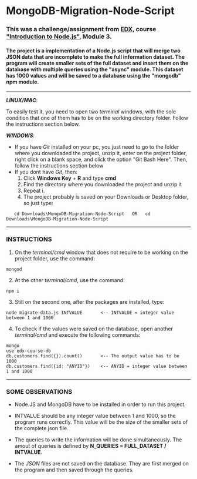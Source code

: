 # MongoDB-Migration-Node-Script

### This was a challenge/assignment from [EDX](https://edx.org), course ["Introduction to Node.js"](https://www.edx.org/course/introduction-to-nodejs), Module 3. 

#### The project is a implementation of a Node.js script that will merge two JSON data that are incomplete to make the full information dataset. The program will create smaller sets of the full dataset and insert them on the database with multiple queries using the "async" module. This dataset has 1000 values and will be saved to a database using the "mongodb" npm module.

- - - - 

___LINUX/MAC___:

To easily test it, you need to open two *terminal* windows, with the sole condition that one of them has to be on the working directory folder. Follow the instructions section below.

___WINDOWS___:

  * If you have *Git* installed on your pc, you just need to go to the folder where you downloaded the project, unzip it, enter on the project folder, right click on a blank space, and click the option "Git Bash Here". Then, follow the instructions section below
  * If you dont have *Git*, then:
     1. Click **Windows Key** + **R** and type **cmd**
     2. Find the directory where you downloaded the project and unzip it
     3. Repeat i.
     4. The project probably is saved on your Downloads or Desktop folder, so just type: 
 ```
    cd Downloads\MongoDB-Migration-Node-Script   OR   cd Downloads\MongoDB-Migration-Node-Script 
 ``` 
    
- - - -

### INSTRUCTIONS

  1. On the *terminal/cmd* window that does not require to be working on the project folder, use the command: 
  ```
  mongod
  ```
  2. At the other *terminal/cmd*, use the command: 
  ```
  npm i
  ```
  3. Still on the second one, after the packages are installed, type:
  ```
  node migrate-data.js INTVALUE       <-- INTVALUE = integer value between 1 and 1000
  ```
  4. To check if the values were saved on the database, open another *terminal/cmd* and execute the following commands:
  ```
  mongo
  use edx-course-db
  db.customers.find({}).count()       <-- The output value has to be 1000
  db.customers.find({id: "ANYID"})    <-- ANYID = integer value between 1 and 1000
  ```
    
- - - -    

### SOME OBSERVATIONS

* Node.JS and MongoDB have to be installed in order to run this project.

* INTVALUE should be any integer value between 1 and 1000, so the program runs correctly. This value will be the size of the smaller sets of the complete json file.

* The queries to write the information will be done simultaneously. The amout of queries is defined by **N_QUERIES = FULL_DATASET / INTVALUE**.

* The *JSON* files are not saved on the database. They are first merged on the program and then saved through the queries.
